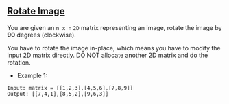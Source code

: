 ## [Rotate Image](https://leetcode.com/problems/rotate-image/)

You are given an `n x n` `2D` matrix representing an image, rotate the image by **90** degrees (clockwise).

You have to rotate the image in-place, which means you have to modify the input 2D matrix directly. DO NOT allocate another 2D matrix and do the rotation.
- Example 1:
```
Input: matrix = [[1,2,3],[4,5,6],[7,8,9]]
Output: [[7,4,1],[8,5,2],[9,6,3]]
```